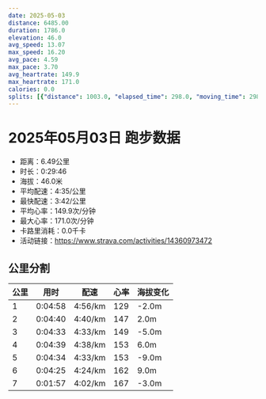 ```yaml
---
date: 2025-05-03
distance: 6485.00
duration: 1786.0
elevation: 46.0
avg_speed: 13.07
max_speed: 16.20
avg_pace: 4.59
max_pace: 3.70
avg_heartrate: 149.9
max_heartrate: 171.0
calories: 0.0
splits: [{"distance": 1003.0, "elapsed_time": 298.0, "moving_time": 298.0, "average_speed": 3.37, "pace": 4.94560830860534, "average_heartrate": 129.04026845637583, "elevation_difference": -2.0, "split_number": 1}, {"distance": 999.0, "elapsed_time": 280.0, "moving_time": 280.0, "average_speed": 3.57, "pace": 4.668543417366947, "average_heartrate": 147.55357142857142, "elevation_difference": 2.0, "split_number": 2}, {"distance": 998.5, "elapsed_time": 273.0, "moving_time": 273.0, "average_speed": 3.66, "pace": 4.553743169398906, "average_heartrate": 149.15384615384616, "elevation_difference": -5.0, "split_number": 3}, {"distance": 1001.5, "elapsed_time": 279.0, "moving_time": 279.0, "average_speed": 3.59, "pace": 4.642534818941504, "average_heartrate": 153.24014336917563, "elevation_difference": 6.0, "split_number": 4}, {"distance": 1000.0, "elapsed_time": 274.0, "moving_time": 274.0, "average_speed": 3.65, "pace": 4.566219178082192, "average_heartrate": 153.1021897810219, "elevation_difference": -9.0, "split_number": 5}, {"distance": 1000.5, "elapsed_time": 265.0, "moving_time": 265.0, "average_speed": 3.78, "pace": 4.409179894179894, "average_heartrate": 162.13584905660377, "elevation_difference": 9.0, "split_number": 6}, {"distance": 482.5, "elapsed_time": 117.0, "moving_time": 117.0, "average_speed": 4.12, "pace": 4.045315533980582, "average_heartrate": 167.13675213675214, "elevation_difference": -3.0, "split_number": 7}]
---
```


# 2025年05月03日 跑步数据

- 距离：6.49公里
- 时长：0:29:46
- 海拔：46.0米
- 平均配速：4:35/公里
- 最快配速：3:42/公里
- 平均心率：149.9次/分钟
- 最大心率：171.0次/分钟
- 卡路里消耗：0.0千卡
- 活动链接：https://www.strava.com/activities/14360973472

## 公里分割

| 公里 | 用时 | 配速 | 心率 | 海拔变化 |
|------|------|------|------|------|
| 1 | 0:04:58 | 4:56/km | 129 | -2.0m |
| 2 | 0:04:40 | 4:40/km | 147 | 2.0m |
| 3 | 0:04:33 | 4:33/km | 149 | -5.0m |
| 4 | 0:04:39 | 4:38/km | 153 | 6.0m |
| 5 | 0:04:34 | 4:33/km | 153 | -9.0m |
| 6 | 0:04:25 | 4:24/km | 162 | 9.0m |
| 7 | 0:01:57 | 4:02/km | 167 | -3.0m |

